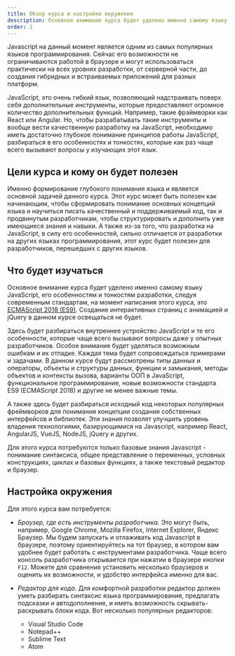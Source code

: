 ```yaml
---
title: Обзор курса и настройки окружения
description: Основное внимание курса будет уделено именно самому языку JavaScript, его особенностям и тонкостям разработки, следуя современным стандартам.
order: 1
---
```


Javascript на данный момент является одним из самых популярных языков программирования. Сейчас его возможности не ограничиваются работой в браузере и могут использоваться практически на всех уровнях разработки, от серверной части, до создания гибридных и встраиваемых приложений для разных платформ.

JavaScript, это очень гибкий язык, позволяющий надстраивать поверх себя дополнительные инструменты, которые предоставляют огромное количество дополнительных функций. Например, такие фрэймворки как React или Angular. Но, чтобы разрабатывать такие инструменты и вообще вести качественную разработку на JavaScript, необходимо иметь достаточно глубокое понимание принципов работы JavaScript, разбираться в его особенностях и тонкостях, которые как раз чаще всего вызывают вопросы у изучающих этот язык.

## Цели курса и кому он будет полезен

Именно формирование глубокого понимания языка и является основной задачей данного курса. Этот курс может быть полезен как начинающим, чтобы сформировать понимание основных концепций языка и научиться писать качественный и поддерживаемый код, так и продвинутым разработчикам, чтобы структурировать и дополнить уже имеющиеся знания и навыки. А также из-за того, что разработка на JavaScript, в силу его особенностей, сильно отличается от разработки на других языках программирования, этот курс будет полезен для разработчиков, перешедших с других языков.

## Что будет изучаться

Основное внимание курса будет уделено именно самому языку JavaScript, его особенностям и тонкостям разработки, следуя современным стандартам, на момент написания этого курса, это [ECMAScript 2018 (ES9)](http://www.ecma-international.org/publications/standards/Ecma-262.htm). Создание интерактивных страниц с анимацией и jQuery в данном курсе освещаться не будет.

Здесь будет разбираться внутреннее устройство JavaScript и те его особенности, которые чаще всего вызывают вопросы даже у опытных разработчиков. Особое внимание будет уделяться возможным ошибкам и их отладке. Каждая тема будет сопровождаться примерами и задачами.
В данном курсе будут рассмотрены типы данных и операторы, объекты и структуры данных, функции и замыкания, методы объектов и контексты вызова, варианты ООП в JavaScript, функциональное программирование, новые возможности стандарта ES9 (ECMAScript 2018) и другие не менее важные темы.

А также здесь будет разбираться исходный код некоторых популярных фреймворков для понимания концепции создания собственных интерфейсов и библиотек. Эти знания позволят улучшить уровень владения технологиями, базирующимися на Javascript, например React, AngularJS, VueJS, NodeJS, jQuery и других.

Для этого курса потребуются только базовые знания Javascript - понимание синтаксиса, общее представление о переменных, условных конструкциях, циклах и базовых функциях, а также текстовый редактор и браузер.

## Настройка окружения

Для этого курса вам потребуется:

- _Браузер, где есть инструменты разработчика._ Это могут быть, например, Google Chrome, Mozilla Firefox, Internet Explorer, Яндекс Браузер. Мы будем запускать и отлаживать код Javascript в браузере, поэтому ориентируйтесь на тот браузер, в котором вам удобнее будет работать с инструментами разработчика. Чаще всего консоль разработчика открывается при нажатии в браузере кнопки `F12`. Можете для сравнения установить несколько браузеров и оценить их возможности, и удобство интерфейса именно для вас.

- _Редактор для кода_. Для комфортной разработки редактор должен уметь разбирать синтаксис языка программирования, предлагать подсказки и автодополнение, и иметь возможность скрывать-раскрывать блоки кода. Вот несколько популярных редакторов:
  - Visual Studio Code
  - Notepad++
  - Sublime Text
  - Atom
